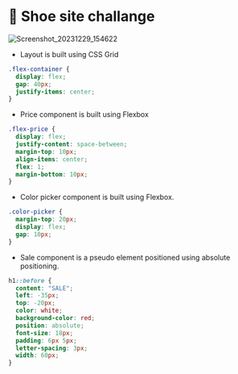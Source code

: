 # 👟 Shoe site challange

![Screenshot_20231229_154622](https://github.com/Edveika/Udemy-HTML-CSS/assets/113787144/6079109e-94c5-4888-9884-3f7a4202a29a)

* Layout is built using CSS Grid

```css
.flex-container {
  display: flex;
  gap: 40px;
  justify-items: center;
}
```

* Price component is built using Flexbox

```css
.flex-price {
  display: flex;
  justify-content: space-between;
  margin-top: 10px;
  align-items: center;
  flex: 1;
  margin-bottom: 10px;
}
```

* Color picker component is built using Flexbox.

```css
.color-picker {
  margin-top: 20px;
  display: flex;
  gap: 10px;
}
```

* Sale component is a pseudo element positioned using absolute positioning.

```css
h1::before {
  content: "SALE";
  left: -35px;
  top: -20px;
  color: white;
  background-color: red;
  position: absolute;
  font-size: 18px;
  padding: 6px 5px;
  letter-spacing: 3px;
  width: 60px;
}
```
